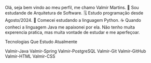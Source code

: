 Olá, seja bem vindo ao meu perfil, me chamo Valmir Martins.
📖 Sou estudande de Arquitetura de Software.
🗓 Estudo programação desde Agosto/2024.
🐍 Comecei estudando a linguagem Python.
☕ Quando conheci a linguagem Java me apaixonei por ela.
Não tenho muita experencia pratica, mas muita vontade de estudar e me aperfeçoar.
 
Tecnologias Que Estudo Atualmente

Valmir-Java Valmir-Spring Valmir-PostgreSQL Valmir-Git Valmir-GitHub Valmir-HTML Valmir-CSS
